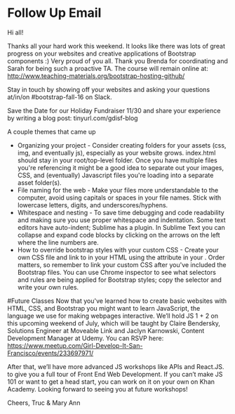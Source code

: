 # Follow Up Email
Hi all!

Thanks all your hard work this weekend. It looks like there was lots of great progress on your websites and creative applications of Bootstrap components :) Very proud of you all. Thank you Brenda for coordinating and Sarah for being such a proactive TA. The course will remain online at: http://www.teaching-materials.org/bootstrap-hosting-github/

Stay in touch by showing off your websites and asking your questions at/in/on #bootstrap-fall-16 on Slack.

Save the Date for our Holiday Fundraiser 11/30 and share your experience by writing a blog post: tinyurl.com/gdisf-blog

A couple themes that came up
* Organizing your project - Consider creating folders for your assets (css, img, and eventually js), especially as your website grows. index.html should stay in your root/top-level folder. Once you have multiple files you're referencing it might be a good idea to separate out your images, CSS, and (eventually) Javascript files you're loading into a separate asset folder(s).
* File naming for the web - Make your files more understandable to the computer, avoid using capitals or spaces in your file names. Stick with lowercase letters, digits, and underscores/hyphens.
* Whitespace and nesting - To save time debugging and code readability and making sure you use proper whitespace and indentation. Some text editors have auto-indent; Sublime has a plugin. In Sublime Text you can collapse and expand code blocks by clicking on the arrows on the left where the line numbers are.
* How to override bootstrap styles with your custom CSS - Create your own CSS file and link to in your HTML using the <link> attribute in your <head>. Order matters, so remember to link your custom CSS after you've included the Bootstrap files. You can use Chrome inspector to see what selectors and rules are being applied for Bootstrap styles; copy the selector and write your own rules.

#Future Classes
Now that you've learned how to create basic websites with HTML, CSS, and Bootstrap you might want to learn JavaScript, the language we use for making webpages interactive. We’ll hold JS 1 + 2 on this upcoming weekend of July, which will be taught by Claire Bendersky, Solutions Engineer at Moveable Link and Jaclyn Karnowski, Content Development Manager at Udemy. You can RSVP here:
https://www.meetup.com/Girl-Develop-It-San-Francisco/events/233697971/

After that, we’ll have more advanced JS workshops like APIs and React.JS. to give you a full tour of Front End Web Development. If you can’t make JS 101 or want to get a head start, you can work on it on your own on Khan Academy.
Looking forward to seeing you at future workshops!

Cheers,
Truc & Mary Ann

